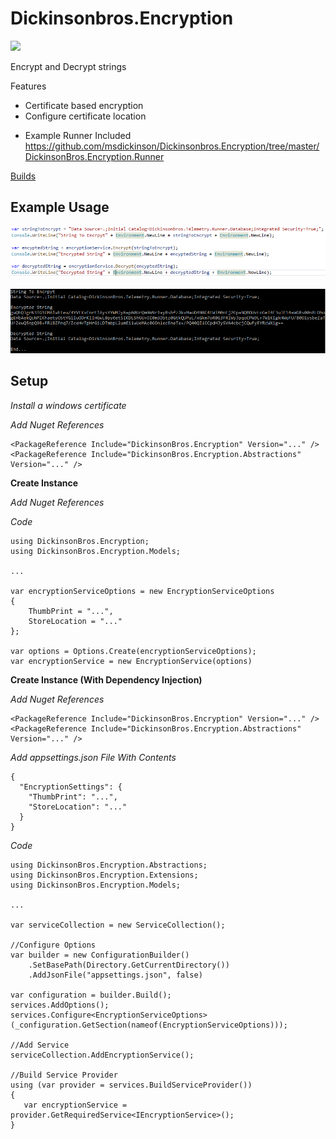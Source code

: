# Dickinsonbros.Encryption
<a href="https://www.nuget.org/packages/DickinsonBros.Encryption/">
    <img src="https://img.shields.io/nuget/v/DickinsonBros.Encryption">
</a>

Encrypt and Decrypt strings

Features
* Certificate based encryption 
* Configure certificate location

- Example Runner Included https://github.com/msdickinson/Dickinsonbros.Encryption/tree/master/DickinsonBros.Encryption.Runner

<a href="https://dev.azure.com/marksamdickinson/DickinsonBros/_build?definitionScope=%5CDickinsonBros.Encryption">Builds</a>

<h2>Example Usage</h2>

![Alt text](https://raw.githubusercontent.com/msdickinson/DickinsonBros.Encryption/develop/EncryptionSampleUsage.PNG)

![Alt text](https://raw.githubusercontent.com/msdickinson/DickinsonBros.Encryption/develop/EncryptionSampleOutput.PNG)

<h2>Setup</h2>


<i>Install a windows certificate</i>

<i>Add Nuget References</i>

    <PackageReference Include="DickinsonBros.Encryption" Version="..." />
    <PackageReference Include="DickinsonBros.Encryption.Abstractions" Version="..." />

<b>Create Instance</b>

<i>Add Nuget References</i>



<i>Code</i>

    using DickinsonBros.Encryption;
    using DickinsonBros.Encryption.Models;
    
    ...

    var encryptionServiceOptions = new EncryptionServiceOptions
    {
        ThumbPrint = "...",
        StoreLocation = "..."
    };

    var options = Options.Create(encryptionServiceOptions);
    var encryptionService = new EncryptionService(options)

<b>Create Instance (With Dependency Injection)</b>

<i>Add Nuget References</i>

    <PackageReference Include="DickinsonBros.Encryption" Version="..." />
    <PackageReference Include="DickinsonBros.Encryption.Abstractions" Version="..." />

<i>Add appsettings.json File With Contents</i>
    
    {
      "EncryptionSettings": {
        "ThumbPrint": "...",
        "StoreLocation": "..."
      }
    }
    
<i>Code</i>

    using DickinsonBros.Encryption.Abstractions;
    using DickinsonBros.Encryption.Extensions;
    using DickinsonBros.Encryption.Models;
    
    ...  

    var serviceCollection = new ServiceCollection();
    
    //Configure Options
    var builder = new ConfigurationBuilder()
        .SetBasePath(Directory.GetCurrentDirectory())
        .AddJsonFile("appsettings.json", false)

    var configuration = builder.Build();
    services.AddOptions();
    services.Configure<EncryptionServiceOptions>(_configuration.GetSection(nameof(EncryptionServiceOptions)));
                
    //Add Service
    serviceCollection.AddEncryptionService();

    //Build Service Provider 
    using (var provider = services.BuildServiceProvider())
    {
       var encryptionService = provider.GetRequiredService<IEncryptionService>();
    }
